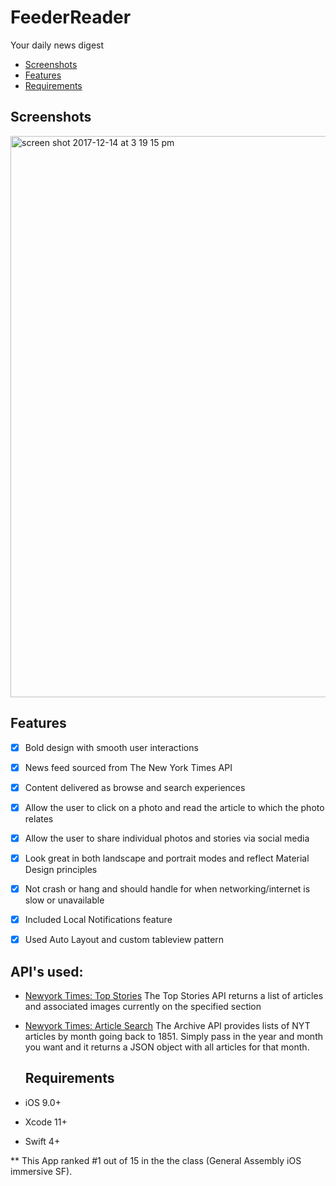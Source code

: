 # FeederReader
Your daily news digest

- [Screenshots](#screenshots)
- [Features](#features)
- [Requirements](#requirements)

## Screenshots

<img width="898" alt="screen shot 2017-12-14 at 3 19 15 pm" src="https://user-images.githubusercontent.com/31255999/34019128-40a9a91a-e0e2-11e7-8cda-7604ec5e9c10.png">

## Features

- [x] Bold design with smooth user interactions
- [x] News feed sourced from The New York Times API
- [x] Content delivered as browse and search experiences
- [x] Allow the user to click on a photo and read the article to which the photo relates
- [x] Allow the user to share individual photos and stories via social media
- [x] Look great in both landscape and portrait modes and reflect Material Design principles
- [x] Not crash or hang and should handle for when networking/internet is slow or unavailable
- [x] Included Local Notifications feature 
- [x] Used Auto Layout and custom tableview pattern


## API's used:

- [Newyork Times: Top Stories](https://developer.nytimes.com/top_stories_v2.json)
  The Top Stories API returns a list of articles and associated images currently on the specified section
  
- [Newyork Times: Article Search](https://developer.nytimes.com/article_search_v2.json)
  The Archive API provides lists of NYT articles by month going back to 1851. Simply pass in the year and month you want and it returns a JSON object with all articles for that month.
  
  ## Requirements

- iOS 9.0+ 
- Xcode 11+
- Swift 4+


** This App ranked #1 out of 15 in the the class (General Assembly iOS immersive SF). 
